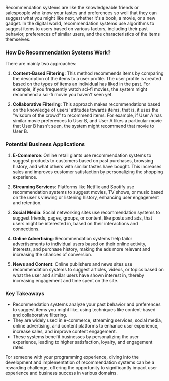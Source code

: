Recommendation systems are like the knowledgeable friends or salespeople who know your tastes and preferences so well that they can suggest what you might like next, whether it's a book, a movie, or a new gadget. In the digital world, recommendation systems use algorithms to suggest items to users based on various factors, including their past behavior, preferences of similar users, and the characteristics of the items themselves.

### How Do Recommendation Systems Work?

There are mainly two approaches:

1. **Content-Based Filtering**: This method recommends items by comparing the description of the items to a user profile. The user profile is created based on the types of items an individual has liked in the past. For example, if you frequently watch sci-fi movies, the system might recommend a sci-fi movie you haven't seen yet.

2. **Collaborative Filtering**: This approach makes recommendations based on the knowledge of users' attitudes towards items, that is, it uses the "wisdom of the crowd" to recommend items. For example, if User A has similar movie preferences to User B, and User A likes a particular movie that User B hasn't seen, the system might recommend that movie to User B.

### Potential Business Applications

1. **E-Commerce**: Online retail giants use recommendation systems to suggest products to customers based on past purchases, browsing history, and what others with similar tastes have bought. This increases sales and improves customer satisfaction by personalizing the shopping experience.

2. **Streaming Services**: Platforms like Netflix and Spotify use recommendation systems to suggest movies, TV shows, or music based on the user's viewing or listening history, enhancing user engagement and retention.

3. **Social Media**: Social networking sites use recommendation systems to suggest friends, pages, groups, or content, like posts and ads, that users might be interested in, based on their interactions and connections.

4. **Online Advertising**: Recommendation systems help tailor advertisements to individual users based on their online activity, interests, and purchase history, making the ads more relevant and increasing the chances of conversion.

5. **News and Content**: Online publishers and news sites use recommendation systems to suggest articles, videos, or topics based on what the user and similar users have shown interest in, thereby increasing engagement and time spent on the site.

### Key Takeaways

- Recommendation systems analyze your past behavior and preferences to suggest items you might like, using techniques like content-based and collaborative filtering.
- They are widely used in e-commerce, streaming services, social media, online advertising, and content platforms to enhance user experience, increase sales, and improve content engagement.
- These systems benefit businesses by personalizing the user experience, leading to higher satisfaction, loyalty, and engagement rates.

For someone with your programming experience, diving into the development and implementation of recommendation systems can be a rewarding challenge, offering the opportunity to significantly impact user experience and business success in various domains.
